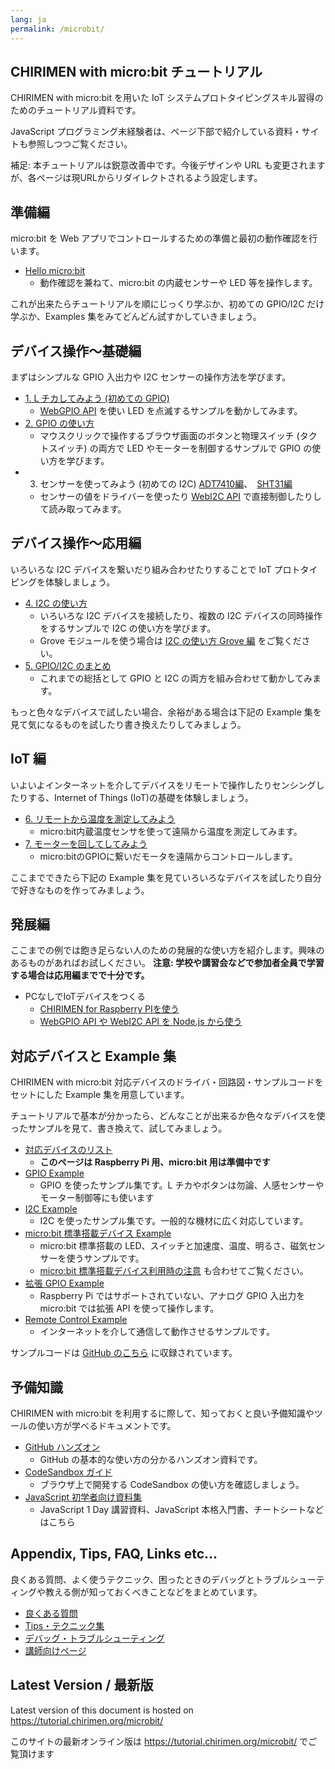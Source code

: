 ```yaml
---
lang: ja
permalink: /microbit/
---
```


## CHIRIMEN with micro:bit チュートリアル

CHIRIMEN with micro:bit を用いた IoT システムプロトタイピングスキル習得のためのチュートリアル資料です。

JavaScript プログラミング未経験者は、ページ下部で紹介している資料・サイトも参照しつつご覧ください。

補足: 本チュートリアルは鋭意改善中です。今後デザインや URL も変更されますが、各ページは現URLからリダイレクトされるよう設定します。

## 準備編

micro:bit を Web アプリでコントロールするための準備と最初の動作確認を行います。

- [Hello micro:bit](hello_microbit.md)
  - 動作確認を兼ねて、micro:bit の内蔵センサーや LED 等を操作します。

これが出来たらチュートリアルを順にじっくり学ぶか、初めての GPIO/I2C だけ学ぶか、Examples 集をみてどんどん試すかしていきましょう。

## デバイス操作～基礎編

まずはシンプルな GPIO 入出力や I2C センサーの操作方法を学びます。

- [1. L チカしてみよう (初めての GPIO)](GPIO_starter.md)<!-- section0.md -->
  - [WebGPIO API](http://browserobo.github.io/WebGPIO) を使い LED を点滅するサンプルを動かしてみます。
- [2. GPIO の使い方](GPIO_basic.md)<!-- section1.md -->
  - マウスクリックで操作するブラウザ画面のボタンと物理スイッチ (タクトスイッチ) の両方で LED やモーターを制御するサンプルで GPIO の使い方を学びます。
- 3. センサーを使ってみよう (初めての I2C) [ADT7410編](I2C_starter.md)、　[SHT31編](I2C_starter_sht.md)<!-- section2.md -->
  - センサーの値をドライバーを使ったり [WebI2C API](http://browserobo.github.io/WebI2C) で直接制御したりして読み取ってみます。

## デバイス操作～応用編

いろいろな I2C デバイスを繋いだり組み合わせたりすることで IoT プロトタイピングを体験しましょう。

- [4. I2C の使い方](I2C_basic.md)<!-- section3.md -->
  - いろいろな I2C デバイスを接続したり、複数の I2C デバイスの同時操作をするサンプルで I2C の使い方を学びます。
  - Grove モジュールを使う場合は [I2C の使い方 Grove 編](grove.md) をご覧ください。
- [5. GPIO/I2C のまとめ](device_summary.md)<!-- section4.md -->
  - これまでの総括として GPIO と I2C の両方を組み合わせて動かしてみます。

もっと色々なデバイスで試したい場合、余裕がある場合は下記の Example 集を見て気になるものを試したり書き換えたりしてみましょう。

## IoT 編

いよいよインターネットを介してデバイスをリモートで操作したりセンシングしたりする、Internet of Things (IoT)の基礎を体験しましょう。

- [6. リモートから温度を測定してみよう](IoT_sensing.md)
  - micro:bit内蔵温度センサを使って遠隔から温度を測定してみます。
- [7. モーターを回してしてみよう](IoT_actuate.md)
  - micro:bitのGPIOに繋いだモータを遠隔からコントロールします。

ここまでできたら下記の Example 集を見ていろいろなデバイスを試したり自分で好きなものを作ってみましょう。

## 発展編

ここまでの例では飽き足らない人のための発展的な使い方を紹介します。興味のあるものがあればお試しください。
**注意: 学校や講習会などで参加者全員で学習する場合は応用編までで十分です。**

- PCなしでIoTデバイスをつくる
  - [CHIRIMEN for Raspberry PIを使う](../raspi/readme.md)
  - [WebGPIO API や WebI2C API を Node.js から使う](../raspi/nodejs.md)


## 対応デバイスと Example 集

CHIRIMEN with micro:bit 対応デバイスのドライバ・回路図・サンプルコードをセットにした Example 集を用意しています。

チュートリアルで基本が分かったら、どんなことが出来るか色々なデバイスを使ったサンプルを見て、書き換えて、試してみましょう。

- [対応デバイスのリスト](/raspi/partslist.md)
  - **このページは Raspberry Pi 用、micro:bit 用は準備中です**
- [GPIO Example](https://chirimen.org/chirimen-micro-bit/examples/#gpio)
  - GPIO を使ったサンプル集です。L チカやボタンは勿論、人感センサーやモーター制御等にも使います
- [I2C Example](https://chirimen.org/chirimen-micro-bit/examples/#i2c)
  - I2C を使ったサンプル集です。一般的な機材に広く対応しています。
- [micro:bit 標準搭載デバイス Example](https://chirimen.org/chirimen-micro-bit/examples/#内蔵デバイス)
  - micro:bit 標準搭載の LED、スイッチと加速度、温度、明るさ、磁気センサーを使うサンプルです。
  - [micro:bit 標準搭載デバイス利用時の注意](https://chirimen.org/chirimen-micro-bit/guidebooks/features.html) も合わせてご覧ください。
- [拡張 GPIO Example](https://chirimen.org/chirimen-micro-bit/examples/#拡張gpio)
  - Raspberry Pi ではサポートされていない、アナログ GPIO 入出力を micro:bit では拡張 API を使って操作します。
- [Remote Control Example](https://chirimen.org/chirimen-micro-bit/examples/#リモートコントロール-relayserverjsを使います)
  - インターネットを介して通信して動作させるサンプルです。

サンプルコードは [GitHub のこちら](https://github.com/chirimen-oh/chirimen-micro-bit/tree/master/examples) に収録されています。

## 予備知識

CHIRIMEN with micro:bit を利用するに際して、知っておくと良い予備知識やツールの使い方が学べるドキュメントです。

- [GitHub ハンズオン](https://github.com/webiotmakers/github-handson)
  - GitHub の基本的な使い方の分かるハンズオン資料です。
- [CodeSandbox ガイド](https://csb-jp.github.io/)
  - ブラウザ上で開発する CodeSandbox の使い方を確認しましょう。
- [JavaScript 初学者向け資料集](/js/)
  - JavaScript 1 Day 講習資料、JavaScript 本格入門書、チートシートなどはこちら

## Appendix, Tips, FAQ, Links etc...

良くある質問、よく使うテクニック、困ったときのデバッグとトラブルシューティングや教える側が知っておくべきことなどをまとめています。

- [良くある質問](../raspi/faq.md)
- [Tips・テクニック集](../raspi/tips.md)
- [デバッグ・トラブルシューティング](../raspi/debug.md)
- [講師向けページ](../raspi/teacher.md)

<div class="hide-on-production">
  <!-- tutorial.chirimen.org では hide-on-production クラスの中は表示されない -->

  ## Latest Version / 最新版

  Latest version of this document is hosted on https://tutorial.chirimen.org/microbit/

  このサイトの最新オンライン版は https://tutorial.chirimen.org/microbit/ でご覧頂けます
</div>


<!-- 今後、マルチリンガル対応は、webトランスレーションサービスを使うことにしたい
このディレクトリは、CHIRIMEN for microbit 用のチュートリアルが格納されています。
- [ENGLISH](en)
- [日本語](ja)
-->
